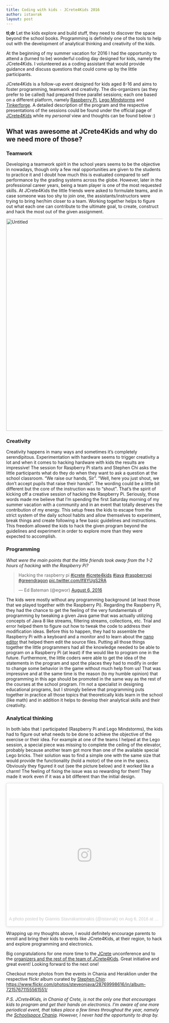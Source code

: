 ```yaml
---
title: Coding with kids - JCrete4Kids 2016
author: istavrak
layout: post
---
```


**tl;dr** Let the kids explore and build stuff, they need to discover the space beyond the school books. Programming is definitely one of the tools to help out with the development of analytical thinking and creativity of the kids.

At the beginning of my summer vacation for 2016 I had the opportunity to attend a (turned to be) wonderful coding day designed for kids, namely the JCrete4Kids. I volunteered as a coding assistant that would provide guidance and discuss questions that could come up by the little participants. 

JCrete4Kids is a follow-up event designed for kids aged 8-16 and aims to foster programming, teamwork and creativity. The dis-organizers (as they prefer to be called) had prepared three parallel sessions; each one based on a different platform, namely [Raspberry Pi](https://www.raspberrypi.org), [Lego Mindstorms](http://www.lego.com/en-us/mindstorms) and [Tinkerforge](http://www.tinkerforge.com/en). A detailed description of the program and the respective presentations of the sessions could be found under the official page of [JCrete4Kids](http://www.jcrete4kids.eu/index.en.html) while my *personal* view and thoughts can be found below :)

## What was awesome at JCrete4Kids and why do we need more of those?

### Teamwork
Developing a teamwork spirit in the school years seems to be the objective in nowadays, though only a few real opportunities are given to the students to practice it and I doubt how much this is evaluated compared to self performance by the grading systems across the globe. However, later in the professional career years, being a team player is one of the most requested skills. At JCrete4Kids the little friends were asked to formulate teams, and in case someone was too shy to join one, the assistants/instructors were trying to bring her/him closer to a team. Working together helps to figure out what each one can contribute to the ultimate goal, to create, construct and hack the most out of the given assignment.

<a data-flickr-embed="true" data-header="true" data-footer="true"  href="https://www.flickr.com/photos/steveonjava/28801605185/in/album-72157671155561551/" title="Untitled"><img src="https://c2.staticflickr.com/9/8860/28801605185_efe6224dcd_b.jpg" width="1024" height="683" alt="Untitled"></a><script async src="//embedr.flickr.com/assets/client-code.js" charset="utf-8"></script>

### Creativity
Creativity happens in many ways and sometimes it’s completely serendipitous. Experimentation with hardware seems to trigger creativity a lot and when it comes to hacking hardware with kids the results are impressive! The session for Raspberry Pi starts and Stephen Chi asks the little participants what do they do when they want to ask a question at the school classroom. “We raise our hands, Sir”. “Well, here you just shout, we don’t accept pupils that raise their hands!”. The wording could be a little bit different but the core of the instruction was to “shout". That’s the spirit of kicking off a creative session of hacking the Raspberry Pi. Seriously, those words made me believe that I’m spending the first Saturday morning of my summer vacation with a community and in an event that totally deserves the contribution of my energy. This setup frees the kids to escape from the strict system of the daily school habits and allow themselves to experiment, break things and create following a few basic guidelines and instructions. This freedom allowed the kids to hack the given program beyond the guidelines and experiment in order to explore more than they were expected to accomplish.

### Programming

*What were the main points that the little friends took away from the 1-2 hours of hacking with the Raspberry Pi?*

<blockquote class="twitter-tweet" data-lang="en"><p lang="en" dir="ltr">Hacking the raspberry pi <a href="https://twitter.com/hashtag/jcrete?src=hash">#jcrete</a> <a href="https://twitter.com/hashtag/jcrete4kids?src=hash">#jcrete4kids</a> <a href="https://twitter.com/hashtag/java?src=hash">#java</a> <a href="https://twitter.com/hashtag/raspberrypi?src=hash">#raspberrypi</a> <a href="https://twitter.com/hashtag/greendragon?src=hash">#greendragon</a> <a href="https://t.co/lf8YUgS2RA">pic.twitter.com/lf8YUgS2RA</a></p>&mdash; Ed Bateman (@egwor) <a href="https://twitter.com/egwor/status/761889968453214208">August 6, 2016</a></blockquote>
<script async src="//platform.twitter.com/widgets.js" charset="utf-8"></script>

The kids were mostly without any programming background (at least those that we played together with the Raspberry Pi). Regarding the Raspberry Pi, they had the chance to get the feeling of the very fundamentals of programming by tweaking a given Java game that was actually utilizing concepts of Java 8 like streams, filtering streams, collections, etc. Trial and error helped them to figure out how to tweak the code to address their modification ideas. Before this to happen, they had to assemble the Raspberry Pi with a keyboard and a monitor and to learn about the [nano editor](https://www.nano-editor.org) that helped them edit the source files. Putting all those things together the little programmers had all the knowledge needed to be able to program on a Raspberry Pi (at least) if the would like to program one in the future. 
Furthermore, the little coders were able to get the idea of the statements in the program and spot the places they had to modify in order to change some behavior in the game without much help from us! That was impressive and at the same time is the reason (to my humble opinion) that programming in this age should be promoted in the same way as the rest of the courses at the school program. I’m not a specialist in designing educational programs, but I strongly believe that programming puts together in practice all those topics that theoretically kids learn in the school (like math) and in addition it helps to develop their analytical skills and their creativity.

### Analytical thinking
In both labs that I participated (Raspberry Pi and Lego Mindstorms), the kids had to figure out what needs to be done to achieve the objective of the exercise or their idea. For example at one of the teams I helped at the Lego session, a special piece was missing to complete the ceiling of the elevator, probably because another team got more than one of the available special Lego bricks. Their solution was to find a simple one with the same size that would provide the functionality (hold a motor) of the one in the specs. Obviously they figured it out (see the picture below) and it worked like a charm! The feeling of fixing the issue was so rewarding for them! They made it work even if it was a bit different than the initial design.

<blockquote class="instagram-media" data-instgrm-version="7" style=" background:#FFF; border:0; border-radius:3px; box-shadow:0 0 1px 0 rgba(0,0,0,0.5),0 1px 10px 0 rgba(0,0,0,0.15); margin: 1px; max-width:658px; padding:0; width:99.375%; width:-webkit-calc(100% - 2px); width:calc(100% - 2px);"><div style="padding:8px;"> <div style=" background:#F8F8F8; line-height:0; margin-top:40px; padding:37.4537037037% 0; text-align:center; width:100%;"> <div style=" background:url(data:image/png;base64,iVBORw0KGgoAAAANSUhEUgAAACwAAAAsCAMAAAApWqozAAAABGdBTUEAALGPC/xhBQAAAAFzUkdCAK7OHOkAAAAMUExURczMzPf399fX1+bm5mzY9AMAAADiSURBVDjLvZXbEsMgCES5/P8/t9FuRVCRmU73JWlzosgSIIZURCjo/ad+EQJJB4Hv8BFt+IDpQoCx1wjOSBFhh2XssxEIYn3ulI/6MNReE07UIWJEv8UEOWDS88LY97kqyTliJKKtuYBbruAyVh5wOHiXmpi5we58Ek028czwyuQdLKPG1Bkb4NnM+VeAnfHqn1k4+GPT6uGQcvu2h2OVuIf/gWUFyy8OWEpdyZSa3aVCqpVoVvzZZ2VTnn2wU8qzVjDDetO90GSy9mVLqtgYSy231MxrY6I2gGqjrTY0L8fxCxfCBbhWrsYYAAAAAElFTkSuQmCC); display:block; height:44px; margin:0 auto -44px; position:relative; top:-22px; width:44px;"></div></div><p style=" color:#c9c8cd; font-family:Arial,sans-serif; font-size:14px; line-height:17px; margin-bottom:0; margin-top:8px; overflow:hidden; padding:8px 0 7px; text-align:center; text-overflow:ellipsis; white-space:nowrap;"><a href="https://www.instagram.com/p/BIxLrerjqyG/" style=" color:#c9c8cd; font-family:Arial,sans-serif; font-size:14px; font-style:normal; font-weight:normal; line-height:17px; text-decoration:none;" target="_blank">A photo posted by Giannis Stavrakantonakis (@istavrak)</a> on <time style=" font-family:Arial,sans-serif; font-size:14px; line-height:17px;" datetime="2016-08-06T13:12:14+00:00">Aug 6, 2016 at 6:12am PDT</time></p></div></blockquote> <script async defer src="//platform.instagram.com/en_US/embeds.js"></script>

Wrapping up my thoughts above, I would definitely encourage parents to enroll and bring their kids to events like JCrete4Kids, at their region, to hack and explore programming and electronics.

Big congratulations for one more time to the [JCrete](http://www.jcrete.org/jcrete4kids/) unconference and to the [organizers and the rest of the team of JCrete4Kids](http://www.jcrete4kids.eu/index.en.html#about-section). Great initiative and great event! Looking forward to the next one!

Checkout more photos from the events in Chania and Heraklion under the respective flickr album curated by [Stephen Chin](https://twitter.com/steveonjava): https://www.flickr.com/photos/steveonjava/28769998616/in/album-72157671155561551/

*P.S. JCrete4Kids, in Chania of Crete, is not the only one that encourages kids to program and get their hands on electronics. I’m aware of one more periodical event, that takes place a few times throughout the year, namely the  [Schoolspace Chania](https://www.facebook.com/schoolspace.chania). However, I never had the opportunity to drop by.*
